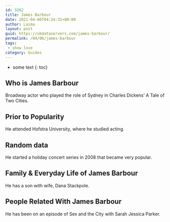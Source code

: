 ```yaml
---
id: 3262
title: James Barbour
date: 2021-04-06T04:24:31+00:00
author: Laima
layout: post
guid: https://ukdataservers.com/james-barbour/
permalink: /04/06/james-barbour
tags:
 - show love
category: Guides
---
```


* some text
{: toc}


## Who is James Barbour
                  
                  
                  
Broadway actor who played the role of Sydney in Charles Dickens&#8217; A Tale of Two Cities.
                  
              
            
              
            
                
                
                
## Prior to Popularity
                  
                  
                  
He attended Hofstra University, where he studied acting.
                  
              
            
              
            
                
                
                
## Random data
                  
                  
                  
He started a holiday concert series in 2008 that became very popular.
                  
              
            
              
            
                
                
                
## Family & Everyday Life of James Barbour
                  
                  
                  
He has a son with wife, Dana Stackpole.
                  
              
            
              
            
                
                
                
## People Related With James Barbour
                  
                  
                  
He has been on an episode of Sex and the City with Sarah Jessica Parker.
                  
              
            
              
            
                
              
            
              
              
            
            
              
            
          
          
          